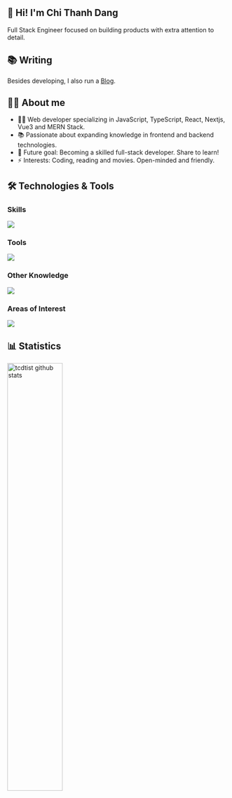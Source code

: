 ## 👋 Hi! I'm Chi Thanh Dang

Full Stack Engineer focused on building products with extra attention to detail.

## 📚 Writing

Besides developing, I also run a [Blog](https://blog.tcdtist.com).

## 🧑‍💻 About me

- 👨‍💻 Web developer specializing in JavaScript, TypeScript, React, Nextjs, Vue3 and MERN Stack.
- 📚 Passionate about expanding knowledge in frontend and backend technologies.
- 🎯 Future goal: Becoming a skilled full-stack developer. Share to learn!
- ⚡ Interests: Coding, reading and movies. Open-minded and friendly.

## 🛠️ Technologies & Tools

<div>  
  <h3 > Skills </h3>
  <img src="https://skillicons.dev/icons?theme=light&i=html,css,js,ts,react,vue" />

  <h3> Tools </h3>
  <img src="https://skillicons.dev/icons?theme=light&i=vscode,git,github,postman,discord,bitbucket,nginx,figma,aws,cloudflare" />

  <h3> Other Knowledge </h3>
  <img src="https://skillicons.dev/icons?theme=light&i=nodejs,express,nestjs,redis,postgres,mongodb,firebase,jest" />

  <h3> Areas of Interest </h3>
  <img src="https://skillicons.dev/icons?theme=light&i=tailwind,webpack,docker,next,vercel,vite,gatsby,redux,graphql" />
</div>

## 📊 Statistics

<img height="auto" width="50%" src="https://github-readme-streak-stats.herokuapp.com?user=tcdtist&theme=vue&exclude_days=Sun%2CSat" alt="tcdtist github stats" />
